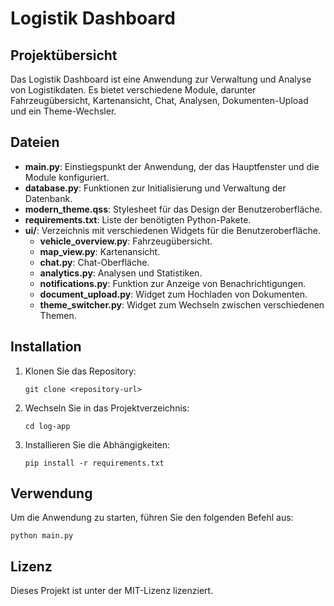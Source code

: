 # Logistik Dashboard

## Projektübersicht
Das Logistik Dashboard ist eine Anwendung zur Verwaltung und Analyse von Logistikdaten. Es bietet verschiedene Module, darunter Fahrzeugübersicht, Kartenansicht, Chat, Analysen, Dokumenten-Upload und ein Theme-Wechsler.

## Dateien
- **main.py**: Einstiegspunkt der Anwendung, der das Hauptfenster und die Module konfiguriert.
- **database.py**: Funktionen zur Initialisierung und Verwaltung der Datenbank.
- **modern_theme.qss**: Stylesheet für das Design der Benutzeroberfläche.
- **requirements.txt**: Liste der benötigten Python-Pakete.
- **ui/**: Verzeichnis mit verschiedenen Widgets für die Benutzeroberfläche.
  - **vehicle_overview.py**: Fahrzeugübersicht.
  - **map_view.py**: Kartenansicht.
  - **chat.py**: Chat-Oberfläche.
  - **analytics.py**: Analysen und Statistiken.
  - **notifications.py**: Funktion zur Anzeige von Benachrichtigungen.
  - **document_upload.py**: Widget zum Hochladen von Dokumenten.
  - **theme_switcher.py**: Widget zum Wechseln zwischen verschiedenen Themen.

## Installation
1. Klonen Sie das Repository:
   ```
   git clone <repository-url>
   ```
2. Wechseln Sie in das Projektverzeichnis:
   ```
   cd log-app
   ```
3. Installieren Sie die Abhängigkeiten:
   ```
   pip install -r requirements.txt
   ```

## Verwendung
Um die Anwendung zu starten, führen Sie den folgenden Befehl aus:
```
python main.py
```

## Lizenz
Dieses Projekt ist unter der MIT-Lizenz lizenziert.